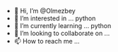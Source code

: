 - 👋 Hi, I’m @Olmezbey
- 👀 I’m interested in ... python
- 🌱 I’m currently learning ... python
- 💞️ I’m looking to collaborate on ...
- 📫 How to reach me ...

<!---
Olmezbey/Olmezbey is a ✨ special ✨ repository because its `README.md` (this file) appears on your GitHub profile.
You can click the Preview link to take a look at your changes.
--->
